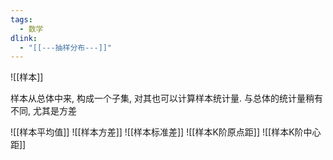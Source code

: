 ```yaml
---
tags:
  - 数学
dlink:
  - "[[---抽样分布---]]"
---
```


![[样本]]

样本从总体中来, 构成一个子集, 对其也可以计算样本统计量. 与总体的统计量稍有不同, 尤其是方差

![[样本平均值]]
![[样本方差]]
![[样本标准差]]
![[样本K阶原点距]]
![[样本K阶中心距]]
